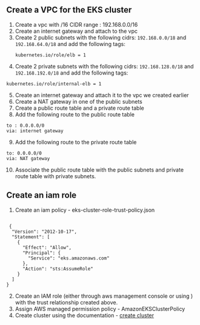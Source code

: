 ## Create a VPC for the EKS cluster

1. Create a vpc with /16 CIDR range : 192.168.0.0/16
2. Create an internet gateway and attach to the vpc
3. Create 2 public subnets with the following cidrs: `192.168.0.0/18` and `192.168.64.0/18` and add the following tags:
   ```
   kubernetes.io/role/elb = 1
   ```
4. Create 2 private subnets with the following cidrs: `192.168.128.0/18` and `192.168.192.0/18` and add the following tags:
```
kubernetes.io/role/internal-elb = 1
```
5. Create an internet gateway and attach it to the vpc we created earlier
6. Create a NAT gateway in one of the public subnets
7. Create a public route table and a private route table
8. Add the following route to the public route table
   
```
to : 0.0.0.0/0
via: internet gateway
```
9. Add the following route to the private route table

```
to: 0.0.0.0/0
via: NAT gateway
```

10. Associate the public route table with the public subnets and private route table with private subnets.

## Create an iam role 

1. Create an iam policy - eks-cluster-role-trust-policy.json
   
```

 {
  "Version": "2012-10-17",		 	 	 
  "Statement": [
    {
      "Effect": "Allow",
      "Principal": {
        "Service": "eks.amazonaws.com"
      },
      "Action": "sts:AssumeRole"
    }
  ]
}

```

2. Create an IAM role (either through aws management console or using ) with the trust relationship created above.
3. Assign AWS managed permission policy - AmazonEKSClusterPolicy
4. Create cluster using the documentation - [create cluster](https://docs.aws.amazon.com/eks/latest/userguide/create-cluster.html#step2-console)
